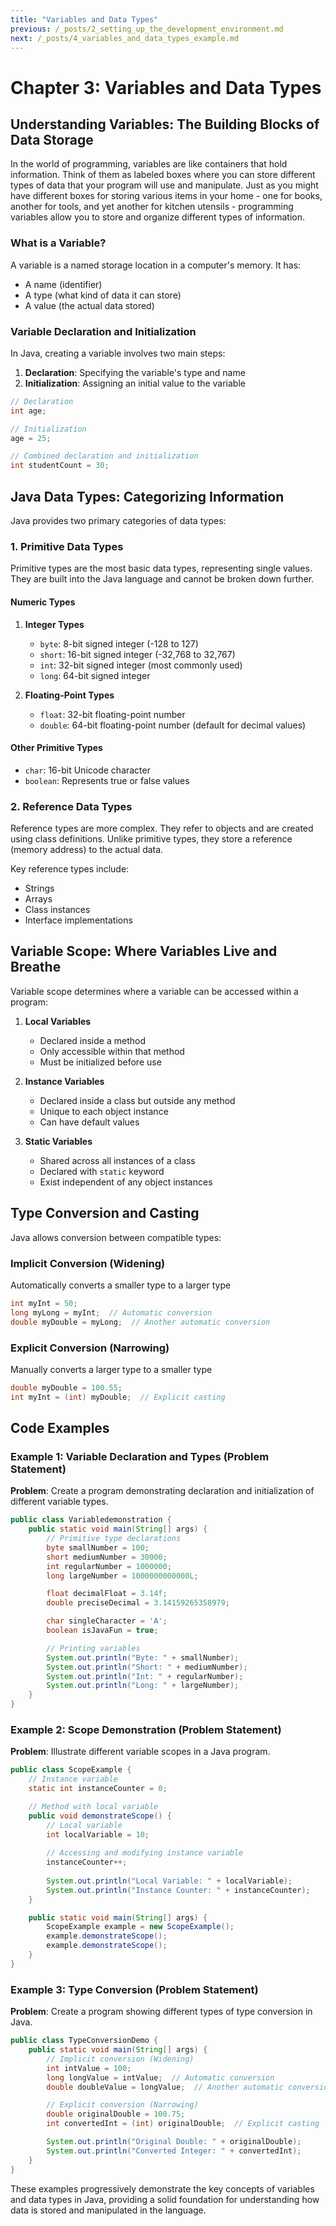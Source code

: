 ```yaml
---
title: "Variables and Data Types"
previous: /_posts/2_setting_up_the_development_environment.md
next: /_posts/4_variables_and_data_types_example.md
---
```

# Chapter 3: Variables and Data Types

## Understanding Variables: The Building Blocks of Data Storage

In the world of programming, variables are like containers that hold information. Think of them as labeled boxes where you can store different types of data that your program will use and manipulate. Just as you might have different boxes for storing various items in your home - one for books, another for tools, and yet another for kitchen utensils - programming variables allow you to store and organize different types of information.

### What is a Variable?

A variable is a named storage location in a computer's memory. It has:
- A name (identifier)
- A type (what kind of data it can store)
- A value (the actual data stored)

### Variable Declaration and Initialization

In Java, creating a variable involves two main steps:
1. **Declaration**: Specifying the variable's type and name
2. **Initialization**: Assigning an initial value to the variable

```java
// Declaration
int age;

// Initialization
age = 25;

// Combined declaration and initialization
int studentCount = 30;
```

## Java Data Types: Categorizing Information

Java provides two primary categories of data types:

### 1. Primitive Data Types

Primitive types are the most basic data types, representing single values. They are built into the Java language and cannot be broken down further.

#### Numeric Types
1. **Integer Types**
   - `byte`: 8-bit signed integer (-128 to 127)
   - `short`: 16-bit signed integer (-32,768 to 32,767)
   - `int`: 32-bit signed integer (most commonly used)
   - `long`: 64-bit signed integer

2. **Floating-Point Types**
   - `float`: 32-bit floating-point number
   - `double`: 64-bit floating-point number (default for decimal values)

#### Other Primitive Types
- `char`: 16-bit Unicode character
- `boolean`: Represents true or false values

### 2. Reference Data Types

Reference types are more complex. They refer to objects and are created using class definitions. Unlike primitive types, they store a reference (memory address) to the actual data.

Key reference types include:
- Strings
- Arrays
- Class instances
- Interface implementations

## Variable Scope: Where Variables Live and Breathe

Variable scope determines where a variable can be accessed within a program:

1. **Local Variables**
   - Declared inside a method
   - Only accessible within that method
   - Must be initialized before use

2. **Instance Variables**
   - Declared inside a class but outside any method
   - Unique to each object instance
   - Can have default values

3. **Static Variables**
   - Shared across all instances of a class
   - Declared with `static` keyword
   - Exist independent of any object instances

## Type Conversion and Casting

Java allows conversion between compatible types:

### Implicit Conversion (Widening)
Automatically converts a smaller type to a larger type
```java
int myInt = 50;
long myLong = myInt;  // Automatic conversion
double myDouble = myLong;  // Another automatic conversion
```

### Explicit Conversion (Narrowing)
Manually converts a larger type to a smaller type
```java
double myDouble = 100.55;
int myInt = (int) myDouble;  // Explicit casting
```

## Code Examples

### Example 1: Variable Declaration and Types (Problem Statement)
**Problem**: Create a program demonstrating declaration and initialization of different variable types.

```java
public class Variabledemonstration {
    public static void main(String[] args) {
        // Primitive type declarations
        byte smallNumber = 100;
        short mediumNumber = 30000;
        int regularNumber = 1000000;
        long largeNumber = 1000000000000L;

        float decimalFloat = 3.14f;
        double preciseDecimal = 3.14159265358979;

        char singleCharacter = 'A';
        boolean isJavaFun = true;

        // Printing variables
        System.out.println("Byte: " + smallNumber);
        System.out.println("Short: " + mediumNumber);
        System.out.println("Int: " + regularNumber);
        System.out.println("Long: " + largeNumber);
    }
}
```

### Example 2: Scope Demonstration (Problem Statement)
**Problem**: Illustrate different variable scopes in a Java program.

```java
public class ScopeExample {
    // Instance variable
    static int instanceCounter = 0;

    // Method with local variable
    public void demonstrateScope() {
        // Local variable
        int localVariable = 10;
        
        // Accessing and modifying instance variable
        instanceCounter++;
        
        System.out.println("Local Variable: " + localVariable);
        System.out.println("Instance Counter: " + instanceCounter);
    }

    public static void main(String[] args) {
        ScopeExample example = new ScopeExample();
        example.demonstrateScope();
        example.demonstrateScope();
    }
}
```

### Example 3: Type Conversion (Problem Statement)
**Problem**: Create a program showing different types of type conversion in Java.

```java
public class TypeConversionDemo {
    public static void main(String[] args) {
        // Implicit conversion (Widening)
        int intValue = 100;
        long longValue = intValue;  // Automatic conversion
        double doubleValue = longValue;  // Another automatic conversion

        // Explicit conversion (Narrowing)
        double originalDouble = 100.75;
        int convertedInt = (int) originalDouble;  // Explicit casting

        System.out.println("Original Double: " + originalDouble);
        System.out.println("Converted Integer: " + convertedInt);
    }
}
```

These examples progressively demonstrate the key concepts of variables and data types in Java, providing a solid foundation for understanding how data is stored and manipulated in the language.